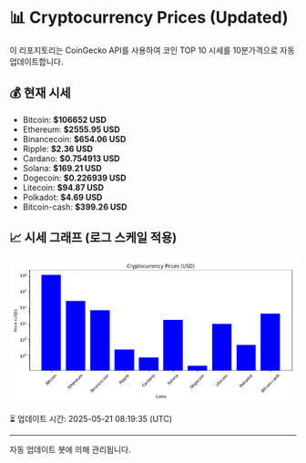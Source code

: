 
# 📊 Cryptocurrency Prices (Updated)

이 리포지토리는 CoinGecko API를 사용하여 코인 TOP 10 시세를 10분가격으로 자동 업데이트합니다.

## 💰 현재 시세
- Bitcoin: **$106652 USD**
- Ethereum: **$2555.95 USD**
- Binancecoin: **$654.06 USD**
- Ripple: **$2.36 USD**
- Cardano: **$0.754913 USD**
- Solana: **$169.21 USD**
- Dogecoin: **$0.226939 USD**
- Litecoin: **$94.87 USD**
- Polkadot: **$4.69 USD**
- Bitcoin-cash: **$399.26 USD**

## 📈 시세 그래프 (로그 스케일 적용)
![Crypto Prices](crypto_prices.png)

⏳ 업데이트 시간: 2025-05-21 08:19:35 (UTC)

---
자동 업데이트 봇에 의해 관리됩니다.
